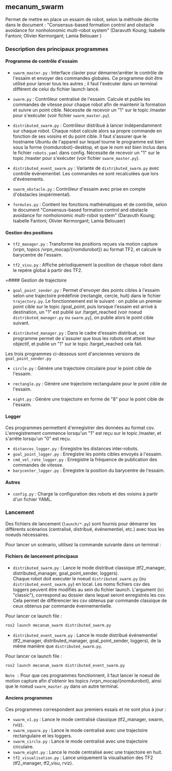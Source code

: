 ## mecanum_swarm

Permet de mettre en place un essaim de robot, selon la méthode décrite dans le document : "Consensus-based formation control and obstacle avoidance for nonholonomic 
multi-robot system"  (Daravuth Koung; Isabelle Fantoni; Olivier Kermorgant; 
Lamia Belouaer )

### Description des principaux programmes

#### Programme de contrôle d'essaim

- `swarm_master.py` : Interface clavier pour démarrer/arrêter le contrôle de l'essaim et envoyer des commandes globales. Ce programme doit être utilisé pour lancer tous les autres ; il faut l'exécuter dans un terminal différent de celui du fichier launch lancé.

- `swarm.py` : Contrôleur centralisé de l'essaim. Calcule et publie les commandes de vitesse pour chaque robot afin de maintenir la formation et suivre un point cible. Nécessite de recevoir un "1" sur le topic /master pour s'exécuter (voir fichier `swarm_master.py`).

- `distributed_swarm.py` : Contrôleur distribué à lancer indépendamment sur chaque robot. Chaque robot calcule alors sa propre commande en fonction de ses voisins et du point cible. Il faut s'assurer que le hostname Ubuntu de l'appareil sur lequel tourne le programme est bien sous la forme {nomdurobot}-desktop, et que le nom est bien inclus dans le fichier `robots.yaml` dans config. Nécessite de recevoir un "1" sur le topic /master pour s'exécuter (voir fichier `swarm_master.py`).

- `distributed_event_swarm.py` : Variante de `distributed_swarm.py` avec contrôle événementiel. Les commandes ne sont recalculées que lors d'événements.

- `swarm_obstacle.py` : Contrôleur d'essaim avec prise en compte d'obstacles (expérimental).

- `formules.py` : Contient les fonctions mathématiques et de contrôle, selon le document "Consensus-based formation control and obstacle avoidance for nonholonomic multi-robot system" (Daravuth Koung; Isabelle Fantoni; Olivier Kermorgant; Lamia Belouaer)

#### Gestion des positions

- `tf2_manager.py` : Transforme les positions reçues via motion capture (vrpn, topics /vrpn_mocap/{nomdurobot}) au format TF2, et calcule le barycentre de l'essaim.

- `tf2_visu.py` : Affiche périodiquement la position de chaque robot dans le repère global à partir des TF2.

=#### Gestion de trajectoire

- `goal_point_sender.py` : Permet d'envoyer des points cibles à l'essaim selon une trajectoire prédéfinie (rectangle, cercle, huit) dans le fichier `trajectory.py`. Le fonctionnement est le suivant : on publie un premier point cible sur le topic /goal_point, puis lorsque l'essaim est arrivé à destination, un "1" est publié sur /target_reached (voir noeud `distributed_manager.py` ou `swarm.py`), on publie alors le point cible suivant.

- `distributed_manager.py` : Dans le cadre d'essaim distribué, ce programme permet de s'assurer que tous les robots ont atteint leur objectif, et publie un "1" sur le topic /target_reached cela fait.

Les trois programmes ci-dessous sont d'anciennes versions de `goal_point_sender.py`

- `circle.py` : Génère une trajectoire circulaire pour le point cible de l'essaim.

- `rectangle.py` : Génère une trajectoire rectangulaire pour le point cible de l'essaim.

- `eight.py` : Génère une trajectoire en forme de "8" pour le point cible de l'essaim.

#### Logger

Ces programmes permettent d'enregistrer des données au format csv. L'enregistrement commence lorsqu'un "1" est reçu sur le topic /master, et s'arrête lorsqu'un "0" est reçu.
- `distances_logger.py` : Enregistre les distances inter-robots.
- `goal_point_logger.py` : Enregistre les points cibles envoyés à l'essaim.
- `cmd_vel_rate_logger.py` : Enregistre la fréquence de publication des commandes de vitesse.
- `barycenter_logger.py` : Enregistre la position du barycentre de l'essaim.


#### Autres

- `config.py` : Charge la configuration des robots et des voisins à partir d'un fichier YAML.


### Lancement

Des fichiers de lancement (`launch/*.py`) sont fournis pour démarrer les différents scénarios (centralisé, distribué, événementiel, etc.) avec tous les noeuds nécessaires.

Pour lancer un scénario, utilisez la commande suivante dans un terminal :




#### Fichiers de lancement principaux

- `distributed_swarm.py` : Lance le mode distribué classique (tf2_manager, distributed_manager, goal_point_sender, loggers).    
Chaque robot doit executer le noeud `distributed_swarm.py` (ou `distributed_event_swarm.py`) en local.
Les noms fichiers csv des loggers peuvent être modifiés au sein du fichier launch. L'argument (ici "classic"), correspond au dossier dans lequel seront enregistrés les csv. Cela permet de différencier les csv obtenus par commande classique de ceux obtenus par commande évennementielle.

Pour lancer ce launch file :
```bash
ros2 launch mecanum_swarm distributed_swarm.py
```

- `distributed_event_swarm.py` : Lance le mode distribué événementiel (tf2_manager, distributed_manager, goal_point_sender, loggers), de la même manière que `distributed_swarm.py`.  

Pour lancer ce launch file :
```bash
ros2 launch mecanum_swarm distributed_event_swarm.py
```

`Note :` Pour que ces programmes fonctionnent, il faut lancer le noeud de motion capture afin d'obtenir les topics /vrpn_mocap/{nomdurobot}, ainsi que le noeud `swarm_master.py` dans un autre terminal.

#### Anciens programmes 

Ces programmes correspondent aux premiers essais et ne sont plus à jour :
- `swarm_v1.py` : Lance le mode centralisé classique (tf2_manager, swarm, rviz).
- `swarm_square.py` : Lance le mode centralisé avec une trajectoire rectangulaire et les loggers.
- `swarm_circle.py` : Lance le mode centralisé avec une trajectoire circulaire.
- `swarm_eight.py` : Lance le mode centralisé avec une trajectoire en huit.
- `tf2_visualisation.py` : Lance uniquement la visualisation des TF2 (tf2_manager, tf2_visu, rviz).